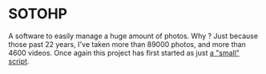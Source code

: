 # SOTOHP

A software to easily manage a huge amount of photos. Why ? Just because those past 22 years, I've taken more than 89000
photos, and more than 4600 videos. Once again this project has first started as just [a "small" script][photosc].

[photosc]: https://gist.github.com/dacr/46718666ae96ebac300b27c80ed7bec3
